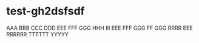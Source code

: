 # test-gh2dsfsdf
AAA
BBB
CCC
DDD
EEE
FFF
GGG
HHH
III
EEE
FFF
GGG
FF
GGG
RRRR
EEE
RRRRRR
TTTTTT
YYYYY
